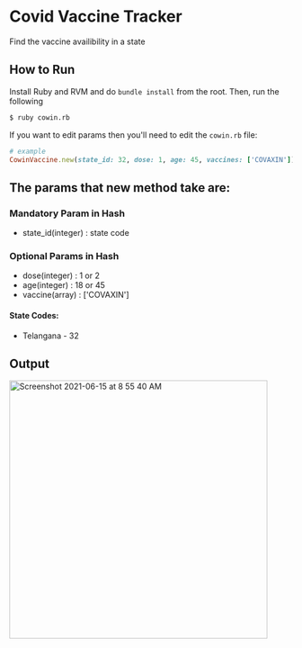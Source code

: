 # Covid Vaccine Tracker
Find the vaccine availibility in a state

## How to Run
Install Ruby and RVM and do `bundle install` from the root. Then, run the following
```sh
$ ruby cowin.rb
```
If you want to edit params then you'll need to edit the `cowin.rb` file:
```ruby
# example
CowinVaccine.new(state_id: 32, dose: 1, age: 45, vaccines: ['COVAXIN'])
```

## The params that new method take are:
### Mandatory Param in Hash
* state_id(integer) : state code

### Optional Params in Hash
* dose(integer) : 1 or 2
* age(integer) : 18 or 45
* vaccine(array) : ['COVAXIN']

#### State Codes:
* Telangana - 32

## Output
<img width="459" alt="Screenshot 2021-06-15 at 8 55 40 AM" src="https://user-images.githubusercontent.com/853315/121988176-7fb1cc80-cdb7-11eb-8b5e-b338e2311f49.png">
